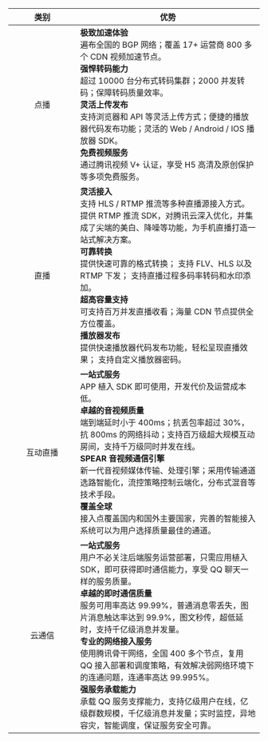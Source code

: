 <style>
table th:first-of-type {
    width: 120px;
}
</style>

|类别|优势|
|:---:|---|
|点播|<b>极致加速体验</b><br>遍布全国的 BGP 网络；覆盖 17+ 运营商 800 多个 CDN 视频加速节点。<br><b>强悍转码能力</b><br>超过 10000 台分布式转码集群；2000 并发转码；保障转码质量效率。<br><b>灵活上传发布</b><br>支持浏览器和 API 等灵活上传方式；便捷的播放器代码发布功能；灵活的  Web / Android / IOS 播放器 SDK。<br><b>免费视频服务</b><br>通过腾讯视频 V+ 认证，享受 H5 高清及原创保护等多项免费服务。|
|直播|<b>灵活接入</b><br>支持 HLS / RTMP 推流等多种直播源接入方式。提供 RTMP 推流 SDK，对腾讯云深入优化，并集成了尖端的美白、降噪等功能，为手机直播打造一站式解决方案。<br><b>可靠转换</b><br>提供快速可靠的格式转换； 支持 FLV、HLS 以及 RTMP 下发； 支持直播过程多码率转码和水印添加。<br><b>超高容量支持</b><br>可支持百万并发直播收看；海量 CDN 节点提供全方位覆盖。<br><b>播放器发布</b><br>提供快速播放器代码发布功能，轻松呈现直播效果； 支持自定义播放器密码。|
|互动直播|<b>一站式服务</b><br>APP 植入 SDK 即可使用，开发代价及运营成本低。<br><b>卓越的音视频质量</b><br> 端到端延时小于 400ms；抗丢包率超过 30%，抗 800ms 的网络抖动；支持百万级超大规模互动房间，支持千万级同时并发在线。<br><b>SPEAR 音视频通信引擎</b><br>新一代音视频媒体传输、处理引擎；采用传输通道选路智能化，流控策略控制云端化，分布式混音等技术手段。<br><b>覆盖全球</b><br>接入点覆盖国内和国外主要国家，完善的智能接入系统可以为用户选择质量最佳的通道。
|云通信|<b>一站式服务</b><br>用户不必关注后端服务运营部署，只需应用植入 SDK，即可获得即时通信能力，享受 QQ 聊天一样的服务质量。<br><b>卓越的即时通信质量</b><br>服务可用率高达 99.99%，普通消息零丢失，图片消息触达率达到 99.9%，图文秒传，超低延时，支持千亿级消息并发量。<br><b>专业的网络接入服务</b><br>使用腾讯骨干网络，全国 400 多个节点，复用 QQ 接入部署和调度策略，有效解决弱网络环境下的连通问题，连通率高达 99.995%。<br><b>强服务承载能力</b><br>承载 QQ 服务支撑能力，支持亿级用户在线，亿级群数规模，千亿级消息并发量；实时监控，异地容灾，智能调度，保证服务安全可靠。|
